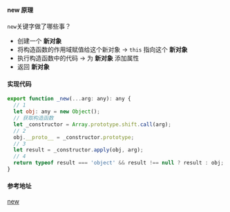 #### new 原理

`new`关键字做了哪些事？

- 创建一个 **新对象**
- 将构造函数的作用域赋值给这个新对象 -> `this` 指向这个 **新对象**
- 执行构造函数中的代码 -> 为 **新对象** 添加属性
- 返回 **新对象**

#### 实现代码

```javascript
export function _new(...arg: any): any {
  // 1
  let obj: any = new Object();
  // 获取构造函数
  let _constructor = Array.prototype.shift.call(arg);
  // 2
  obj.__proto__ = _constructor.prototype;
  // 3
  let result = _constructor.apply(obj, arg);
  // 4
  return typeof result === 'object' && result !== null ? result : obj;
}
```



#### 参考地址

[new](https://rain120.github.io/awesome-javascript-code-implementation/zh/primitive/new)

